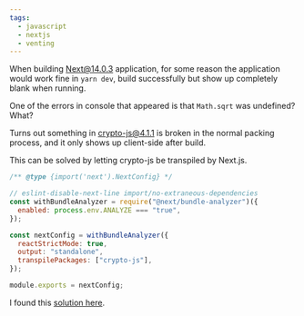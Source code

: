 ```yaml
---
tags:
  - javascript
  - nextjs
  - venting
---
```

When building Next@14.0.3 application, for some reason the application would work fine in `yarn dev`, build successfully but show up completely blank when running.

One of the errors in console that appeared is that `Math.sqrt` was undefined? What?

Turns out something in crypto-js@4.1.1 is broken in the normal packing process, and it only shows up client-side after build.

This can be solved by letting crypto-js be transpiled by Next.js.

```js
/** @type {import('next').NextConfig} */

// eslint-disable-next-line import/no-extraneous-dependencies
const withBundleAnalyzer = require("@next/bundle-analyzer")({
  enabled: process.env.ANALYZE === "true",
});

const nextConfig = withBundleAnalyzer({
  reactStrictMode: true,
  output: "standalone",
  transpilePackages: ["crypto-js"],
});

module.exports = nextConfig;
```

I found this [solution here](https://github.com/brix/crypto-js/issues/477#issuecomment-1835435744).